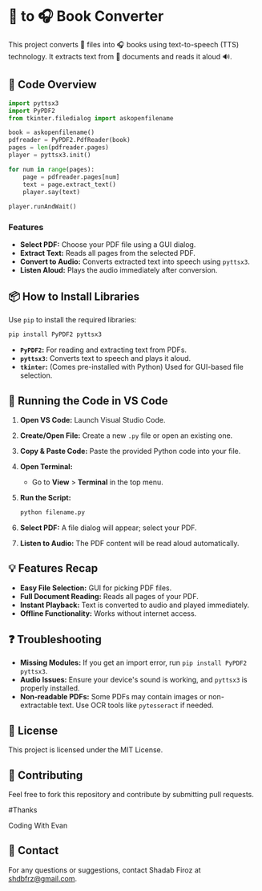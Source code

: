 # 📄 to 🎧 Book Converter

This project converts 📄 files into 🎧 books using text-to-speech (TTS) technology. It extracts text from 📄 documents and reads it aloud 🔊.

## 📁 Code Overview

```python
import pyttsx3 
import PyPDF2
from tkinter.filedialog import askopenfilename

book = askopenfilename()
pdfreader = PyPDF2.PdfReader(book)
pages = len(pdfreader.pages)  
player = pyttsx3.init()

for num in range(pages):
    page = pdfreader.pages[num]  
    text = page.extract_text() 
    player.say(text)
    
player.runAndWait()
```

### Features
- **Select PDF:** Choose your PDF file using a GUI dialog.
- **Extract Text:** Reads all pages from the selected PDF.
- **Convert to Audio:** Converts extracted text into speech using `pyttsx3`.
- **Listen Aloud:** Plays the audio immediately after conversion.

## 📦 How to Install Libraries

Use `pip` to install the required libraries:

```bash
pip install PyPDF2 pyttsx3
```

- **`PyPDF2`:** For reading and extracting text from PDFs.
- **`pyttsx3`:** Converts text to speech and plays it aloud.
- **`tkinter`:** (Comes pre-installed with Python) Used for GUI-based file selection.

## 🔄 Running the Code in VS Code

1. **Open VS Code:** Launch Visual Studio Code.
2. **Create/Open File:** Create a new `.py` file or open an existing one.
3. **Copy & Paste Code:** Paste the provided Python code into your file.
4. **Open Terminal:**
   - Go to **View** > **Terminal** in the top menu.
5. **Run the Script:**
   ```bash
   python filename.py
   ```
   
6. **Select PDF:** A file dialog will appear; select your PDF.
7. **Listen to Audio:** The PDF content will be read aloud automatically.

## 💡 Features Recap

- **Easy File Selection:** GUI for picking PDF files.
- **Full Document Reading:** Reads all pages of your PDF.
- **Instant Playback:** Text is converted to audio and played immediately.
- **Offline Functionality:** Works without internet access.

## ❓ Troubleshooting

- **Missing Modules:** If you get an import error, run `pip install PyPDF2 pyttsx3`.
- **Audio Issues:** Ensure your device's sound is working, and `pyttsx3` is properly installed.
- **Non-readable PDFs:** Some PDFs may contain images or non-extractable text. Use OCR tools like `pytesseract` if needed.

## 📅 License

This project is licensed under the MIT License.

## 📂 Contributing

Feel free to fork this repository and contribute by submitting pull requests.

#Thanks

Coding With Evan

## 📧 Contact

For any questions or suggestions, contact Shadab Firoz at shdbfrz@gmail.com.


